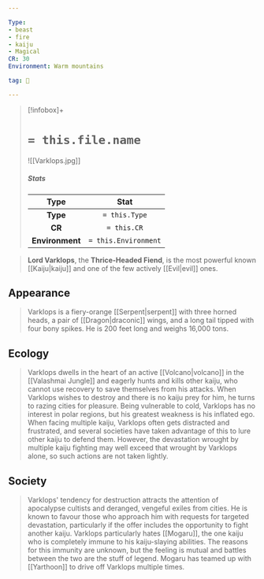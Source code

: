 ```yaml
---

Type:
- beast
- fire
- kaiju
- Magical
CR: 30
Environment: Warm mountains

tag: 👹

---
```


> [!infobox]+
> #  `= this.file.name`
> ![[Varklops.jpg]]
> ##### Stats
> Type | Stat |
> :---:|:---:|
> **Type** | `= this.Type` |
> **CR** | `= this.CR` |
> **Environment** | `= this.Environment` |



> **Lord Varklops**, the **Thrice-Headed Fiend**, is the most powerful known [[Kaiju|kaiju]] and one of the few actively [[Evil|evil]] ones.



## Appearance

> Varklops is a fiery-orange [[Serpent|serpent]] with three horned heads, a pair of [[Dragon|draconic]] wings, and a long tail tipped with four bony spikes. He is 200 feet long and weighs 16,000 tons.


## Ecology

> Varklops dwells in the heart of an active [[Volcano|volcano]] in the [[Valashmai Jungle]] and eagerly hunts and kills other kaiju, who cannot use recovery to save themselves from his attacks. When Varklops wishes to destroy and there is no kaiju prey for him, he turns to razing cities for pleasure.
> Being vulnerable to cold, Varklops has no interest in polar regions, but his greatest weakness is his inflated ego. When facing multiple kaiju, Varklops often gets distracted and frustrated, and several societies have taken advantage of this to lure other kaiju to defend them. However, the devastation wrought by multiple kaiju fighting may well exceed that wrought by Varklops alone, so such actions are not taken lightly.


## Society

> Varklops' tendency for destruction attracts the attention of apocalypse cultists and deranged, vengeful exiles from cities. He is known to favour those who approach him with requests for targeted devastation, particularly if the offer includes the opportunity to fight another kaiju.
> Varklops particularly hates [[Mogaru]], the one kaiju who is completely immune to his kaiju-slaying abilities. The reasons for this immunity are unknown, but the feeling is mutual and battles between the two are the stuff of legend. Mogaru has teamed up with [[Yarthoon]] to drive off Varklops multiple times.








